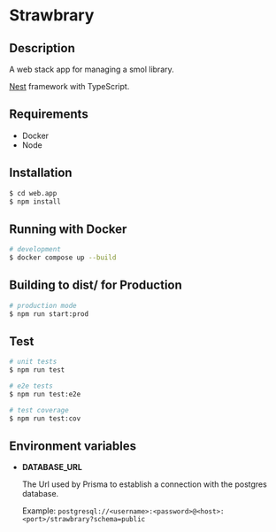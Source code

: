 # Strawbrary

## Description

A web stack app for managing a smol library.

[Nest](https://github.com/nestjs/nest) framework with TypeScript.

## Requirements
* Docker
* Node

## Installation

```bash
$ cd web.app
$ npm install
```

## Running with Docker

```bash
# development
$ docker compose up --build
```

## Building to dist/ for Production
```bash
# production mode
$ npm run start:prod
```

## Test

```bash
# unit tests
$ npm run test

# e2e tests
$ npm run test:e2e

# test coverage
$ npm run test:cov
```

## Environment variables
* **DATABASE_URL**

  The Url used by Prisma to establish a connection with the postgres database.

  Example:
  `postgresql://<username>:<password>@<host>:<port>/strawbrary?schema=public`